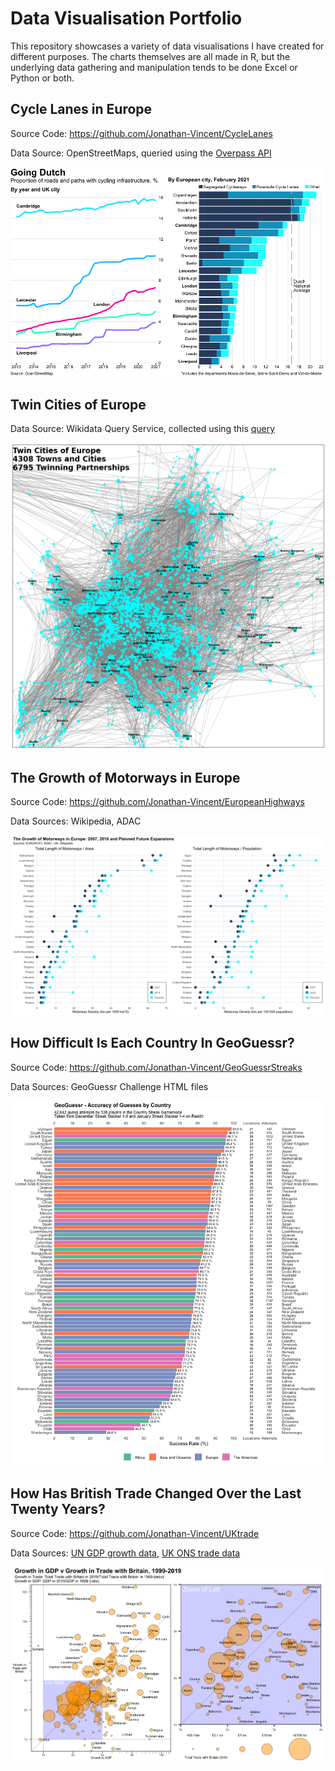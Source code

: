# Data Visualisation Portfolio

This repository showcases a variety of data visualisations I have created for different purposes. The charts themselves are all made in R, but the underlying data gathering and manipulation tends to be done Excel or Python or both.

## Cycle Lanes in Europe
Source Code: https://github.com/Jonathan-Vincent/CycleLanes

Data Source: OpenStreetMaps, queried using the [Overpass API](https://wiki.openstreetmap.org/wiki/Overpass_API)

![Cycle Lanes](https://raw.githubusercontent.com/Jonathan-Vincent/CycleLanes/main/CycleChart.png)

## Twin Cities of Europe
Data Source: Wikidata Query Service, collected using this [query](https://query.wikidata.org/#SELECT%20%3Fcity%20%3Fcountry%20%3Fcity_population%20%3Fcity_coordinate%20%3Fsister%20%3Fsister_country%20%3Fsister_population%20%3Fsister_coordinate_location%20WHERE%20%7B%0A%20%20%20%20%20%20%3Fcity%20wdt%3AP31%2Fwdt%3AP279%3F%20wd%3AQ486972.%0A%20%20%20%20%20%20%3Fcity%20wdt%3AP17%20%3Fcountry.%0A%20%20%20%20%20%20%3Fcity%20wdt%3AP625%20%3Fcity_coordinate.%0A%20%20%20%20%20%20%3Fcity%20wdt%3AP1082%20%3Fcity_population.%0A%20%20%20%20%20%20%3Fcity%20wdt%3AP190%20%3Fsister.%0A%20%20%20%20%20%20%3Fsister%20wdt%3AP17%20%3Fsister_country.%0A%20%20%20%20%20%20%3Fsister%20wdt%3AP1082%20%3Fsister_population.%0A%20%20%20%20%20%20%3Fsister%20wdt%3AP625%20%3Fsister_coordinate_location.%0A%7D)

![Cycle Lanes](https://raw.githubusercontent.com/Jonathan-Vincent/DataVisualisationPortfolio/main/cxan.png)

## The Growth of Motorways in Europe
Source Code: https://github.com/Jonathan-Vincent/EuropeanHighways

Data Sources: Wikipedia, ADAC

![The Growth of Motorways in Europe](https://raw.githubusercontent.com/Jonathan-Vincent/DataVisualisationPortfolio/main/European%20Motorways.png)

## How Difficult Is Each Country In GeoGuessr?
Source Code: https://github.com/Jonathan-Vincent/GeoGuessrStreaks

Data Sources: GeoGuessr Challenge HTML files

![GeoGuessr](https://raw.githubusercontent.com/Jonathan-Vincent/GeoGuessrStreaks/master/barplot%20long.png)


## How Has British Trade Changed Over the Last Twenty Years?
Source Code: https://github.com/Jonathan-Vincent/UKtrade

Data Sources: [UN GDP growth data](https://unstats.un.org/unsd/amaapi/api/file/24), [UK ONS trade data](https://www.ons.gov.uk/businessindustryandtrade/internationaltrade/datasets/uktotaltradeallcountriesnonseasonallyadjusted)

![Correlation](https://raw.githubusercontent.com/Jonathan-Vincent/DataVisualisationPortfolio/main/The%20Future%20of%20British%20Trade%20Graph%202.png)
